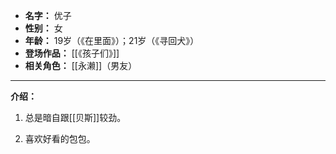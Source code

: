 
- **名字：** 优子
- **性别：** 女
- **年龄：** 19岁（《在里面》）；21岁（《寻回犬》）
- **登场作品：** [[《孩子们》]]
- **相关角色：** [[永濑]]（男友）

---

**介绍：** 

1. 总是暗自跟[[贝斯]]较劲。

2. 喜欢好看的包包。